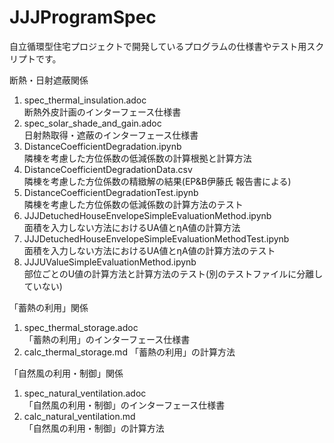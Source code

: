 # JJJProgramSpec
自立循環型住宅プロジェクトで開発しているプログラムの仕様書やテスト用スクリプトです。

断熱・日射遮蔽関係  
1. spec_thermal_insulation.adoc  
断熱外皮計画のインターフェース仕様書  
1. spec_solar_shade_and_gain.adoc  
日射熱取得・遮蔽のインターフェース仕様書  
1. DistanceCoefficientDegradation.ipynb  
隣棟を考慮した方位係数の低減係数の計算根拠と計算方法  
1. DistanceCoefficientDegradationData.csv  
隣棟を考慮した方位係数の精緻解の結果(EP&B伊藤氏 報告書による)  
1. DistanceCoefficientDegradationTest.ipynb  
隣棟を考慮した方位係数の低減係数の計算方法のテスト  
1. JJJDetuchedHouseEnvelopeSimpleEvaluationMethod.ipynb  
面積を入力しない方法におけるUA値とηA値の計算方法  
1. JJJDetuchedHouseEnvelopeSimpleEvaluationMethodTest.ipynb  
面積を入力しない方法におけるUA値とηA値の計算方法のテスト
1. JJJUValueSimpleEvaluationMethod.ipynb  
部位ごとのU値の計算方法と計算方法のテスト(別のテストファイルに分離していない)

「蓄熱の利用」関係
1. spec_thermal_storage.adoc  
「蓄熱の利用」のインターフェース仕様書  
1. calc_thermal_storage.md
「蓄熱の利用」の計算方法  

「自然風の利用・制御」関係
1. spec_natural_ventilation.adoc  
「自然風の利用・制御」のインターフェース仕様書  
1. calc_natural_ventilation.md  
「自然風の利用・制御」の計算方法
